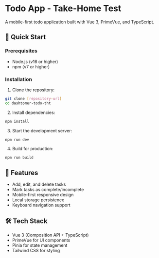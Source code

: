 # Todo App - Take-Home Test

A mobile-first todo application built with Vue 3, PrimeVue, and TypeScript.

## 🚀 Quick Start

### Prerequisites
- Node.js (v16 or higher)
- npm (v7 or higher)

### Installation

1. Clone the repository:
```bash
git clone [repository-url]
cd dashtomer-todo-tht
```

2. Install dependencies:
```bash
npm install
```

3. Start the development server:
```bash
npm run dev
```

4. Build for production:
```bash
npm run build
```

## 📱 Features

- Add, edit, and delete tasks
- Mark tasks as complete/incomplete
- Mobile-first responsive design
- Local storage persistence
- Keyboard navigation support

## 🛠️ Tech Stack

- Vue 3 (Composition API + TypeScript)
- PrimeVue for UI components
- Pinia for state management
- Tailwind CSS for styling
